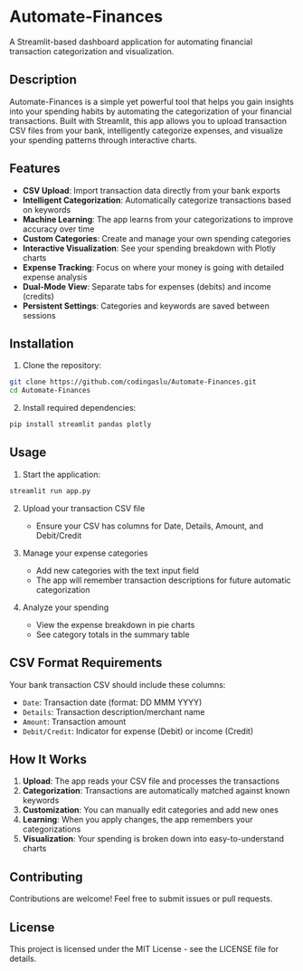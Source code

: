 # Automate-Finances

A Streamlit-based dashboard application for automating financial transaction categorization and visualization.

## Description

Automate-Finances is a simple yet powerful tool that helps you gain insights into your spending habits by automating the categorization of your financial transactions. Built with Streamlit, this app allows you to upload transaction CSV files from your bank, intelligently categorize expenses, and visualize your spending patterns through interactive charts.

## Features

- **CSV Upload**: Import transaction data directly from your bank exports
- **Intelligent Categorization**: Automatically categorize transactions based on keywords
- **Machine Learning**: The app learns from your categorizations to improve accuracy over time
- **Custom Categories**: Create and manage your own spending categories
- **Interactive Visualization**: See your spending breakdown with Plotly charts
- **Expense Tracking**: Focus on where your money is going with detailed expense analysis
- **Dual-Mode View**: Separate tabs for expenses (debits) and income (credits)
- **Persistent Settings**: Categories and keywords are saved between sessions

## Installation

1. Clone the repository:
```bash
git clone https://github.com/codingaslu/Automate-Finances.git
cd Automate-Finances
```

2. Install required dependencies:
```bash
pip install streamlit pandas plotly
```

## Usage

1. Start the application:
```bash
streamlit run app.py
```

2. Upload your transaction CSV file
   - Ensure your CSV has columns for Date, Details, Amount, and Debit/Credit

3. Manage your expense categories
   - Add new categories with the text input field
   - The app will remember transaction descriptions for future automatic categorization

4. Analyze your spending
   - View the expense breakdown in pie charts
   - See category totals in the summary table

## CSV Format Requirements

Your bank transaction CSV should include these columns:
- `Date`: Transaction date (format: DD MMM YYYY)
- `Details`: Transaction description/merchant name
- `Amount`: Transaction amount
- `Debit/Credit`: Indicator for expense (Debit) or income (Credit)

## How It Works

1. **Upload**: The app reads your CSV file and processes the transactions
2. **Categorization**: Transactions are automatically matched against known keywords
3. **Customization**: You can manually edit categories and add new ones
4. **Learning**: When you apply changes, the app remembers your categorizations
5. **Visualization**: Your spending is broken down into easy-to-understand charts

## Contributing

Contributions are welcome! Feel free to submit issues or pull requests.

## License

This project is licensed under the MIT License - see the LICENSE file for details.
